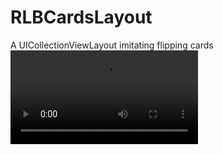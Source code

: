 # RLBCardsLayout
A UICollectionViewLayout imitating flipping cards
![sample](https://github.com/rcbello/RLBCardsLayout/EvenBonyCutworm-mobile.mp4  "Sample")
